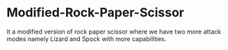 # Modified-Rock-Paper-Scissor
It a modified version of rock paper scissor where we have two more attack modes namely Lizard and Spock with more capabilities.
